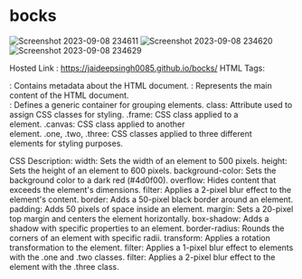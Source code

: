 # bocks
![Screenshot 2023-09-08 234611](https://github.com/jaideepsingh0085/bocks/assets/128147644/817a3d65-2e26-40b3-9bc6-9b6684568abb)
![Screenshot 2023-09-08 234620](https://github.com/jaideepsingh0085/bocks/assets/128147644/c0a93013-c9fb-4f95-863c-3b1df55823d5)
![Screenshot 2023-09-08 234629](https://github.com/jaideepsingh0085/bocks/assets/128147644/d08f8af3-c006-4b27-a0ef-51c174cee238)

Hosted Link : https://jaideepsingh0085.github.io/bocks/
 HTML Tags:
 <head>: Contains metadata about the HTML document.
<body>: Represents the main content of the HTML document.
<div>: Defines a generic container for grouping elements.
class: Attribute used to assign CSS classes for styling.
.frame: CSS class applied to a <div> element.
.canvas: CSS class applied to another <div> element.
.one, .two, .three: CSS classes applied to three different <div> elements for styling purposes.

CSS Description:
width: Sets the width of an element to 500 pixels.
height: Sets the height of an element to 600 pixels.
background-color: Sets the background color to a dark red (#4d0f00).
overflow: Hides content that exceeds the element's dimensions.
filter: Applies a 2-pixel blur effect to the element's content.
border: Adds a 50-pixel black border around an element.
padding: Adds 50 pixels of space inside an element.
margin: Sets a 20-pixel top margin and centers the element horizontally.
box-shadow: Adds a shadow with specific properties to an element.
border-radius: Rounds the corners of an element with specific radii.
transform: Applies a rotation transformation to the element.
filter: Applies a 1-pixel blur effect to elements with the .one and .two classes.
filter: Applies a 2-pixel blur effect to the element with the .three class.
